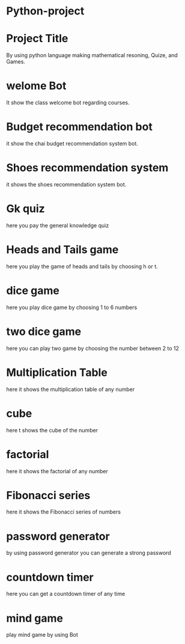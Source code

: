 # Python-project
# Project Title
By using python language making mathematical resoning, Quize, and Games.
# welome Bot
It show the class welcome bot regarding courses.
# Budget recommendation bot
it show the chai budget recommendation system bot.
# Shoes recommendation system
it shows the shoes recommendation system bot.
# Gk quiz
here you pay the general knowledge quiz
# Heads and Tails game
here you play the game of heads and tails by choosing h or t.
# dice game
here you play dice game by choosing 1 to 6 numbers
# two dice game 
here you can play two game by choosing the number between 2 to 12
# Multiplication Table
here it shows the multiplication table of any number
# cube
here t shows the cube of the number 
# factorial
here it shows the factorial of any number 
# Fibonacci series
here it shows the Fibonacci series of numbers
# password generator
by using password generator you can generate a strong password
# countdown timer
here you can get a countdown timer of any time
# mind game
play mind game by using Bot